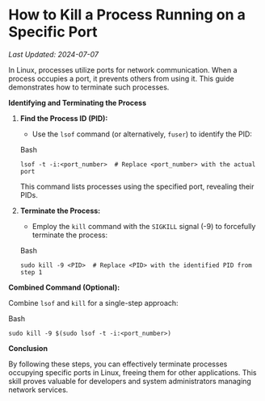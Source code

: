 # How to Kill a Process Running on a Specific Port

_Last Updated: 2024-07-07_

In Linux, processes utilize ports for network communication. When a process occupies a port, it prevents others from using it. This guide demonstrates how to terminate such processes.

**Identifying and Terminating the Process**

1.  **Find the Process ID (PID):**

    - Use the `lsof` command (or alternatively, `fuser`) to identify the PID:

    Bash

    ```
    lsof -t -i:<port_number>  # Replace <port_number> with the actual port

    ```

    This command lists processes using the specified port, revealing their PIDs.

2.  **Terminate the Process:**

    - Employ the `kill` command with the `SIGKILL` signal (-9) to forcefully terminate the process:

    Bash

    ```
    sudo kill -9 <PID>  # Replace <PID> with the identified PID from step 1

    ```

**Combined Command (Optional):**

Combine `lsof` and `kill` for a single-step approach:

Bash

```
sudo kill -9 $(sudo lsof -t -i:<port_number>)

```

**Conclusion**

By following these steps, you can effectively terminate processes occupying specific ports in Linux, freeing them for other applications. This skill proves valuable for developers and system administrators managing network services.
